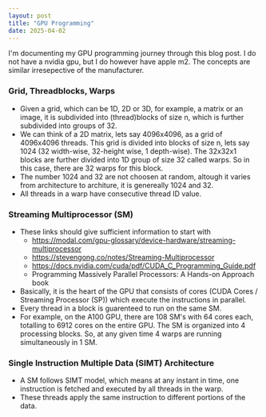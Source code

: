 ```yaml
---
layout: post
title: "GPU Programming"
date: 2025-04-02
---
```


I'm documenting my GPU programming journey through this blog post. I do not have a nvidia gpu, but I do however have apple m2. The concepts are similar irresepective of the manufacturer.

### Grid, Threadblocks, Warps

- Given a grid, which can be 1D, 2D or 3D, for example, a matrix or an image, it is subdivided into (thread)blocks of size n, which is further subdivided into groups of 32. 
- We can think of a 2D matrix, lets say 4096x4096, as a grid of 4096x4096 threads. This grid is divided into blocks of size n, lets say 1024 (32 width-wise, 32-height wise, 1 depth-wise).
The 32x32x1 blocks are further divided into 1D group of size 32 called warps. So in this case, there are 32 warps for this block.
- The number 1024 and 32 are not choosen at random, altough it varies from architecture to architure, it is genereally 1024 and 32.
- All threads in a warp have consecutive thread ID value.

### Streaming Multiprocessor (SM)

- These links should give sufficient information to start with
    - https://modal.com/gpu-glossary/device-hardware/streaming-multiprocessor
    - https://stevengong.co/notes/Streaming-Multiprocessor
    - https://docs.nvidia.com/cuda/pdf/CUDA_C_Programming_Guide.pdf
    - Programming Massively Parallel Processors: A Hands-on Approach book
- Basically, it is the heart of the GPU that consists of cores (CUDA Cores / Streaming Processor (SP)) which execute the instructions in parallel.
- Every thread in a block is guarenteed to run on the same SM.
- For example, on the A100 GPU, there are 108 SM's with 64 cores each, totalling to 6912 cores on the entire GPU. The SM is organized into 4 processing blocks. So, at any given time 4 warps are running simultaneously in 1 SM.
  
### Single Instruction Multiple Data (SIMT) Architecture

- A SM follows SIMT model, which means at any instant in time, one instruction is fetched and executed by all threads in the warp.
- These threads apply the same instruction to different portions of the data.
